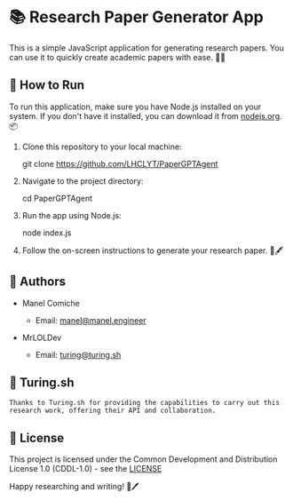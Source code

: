 # 📚 Research Paper Generator App

This is a simple JavaScript application for generating research papers. You can use it to quickly create academic papers with ease. 📝✨

## 🚀 How to Run

To run this application, make sure you have Node.js installed on your system. If you don't have it installed, you can download it from [nodejs.org](https://nodejs.org/). 📦

1. Clone this repository to your local machine:

    git clone https://github.com/LHCLYT/PaperGPTAgent

2. Navigate to the project directory:

    cd PaperGPTAgent

3. Run the app using Node.js:

    node index.js

4. Follow the on-screen instructions to generate your research paper. 📄🖋️

## 👥 Authors
- Manel Comiche
    - Email: [manel@manel.engineer](mailto:manel@manel.engineer)

- MrLOLDev
    - Email: [turing@turing.sh](mailto:turing@turing.sh)

## 🤖 Turing.sh
    Thanks to Turing.sh for providing the capabilities to carry out this research work, offering their API and collaboration.

## 📜 License
This project is licensed under the Common Development and Distribution License 1.0 (CDDL-1.0) - see the [LICENSE](LICENSE)

Happy researching and writing! 📃🖊️